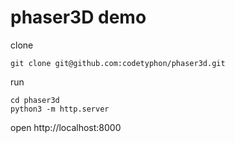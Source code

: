 # phaser3D demo

clone 

```
git clone git@github.com:codetyphon/phaser3d.git
```

run

```
cd phaser3d
python3 -m http.server
```

open http://localhost:8000

